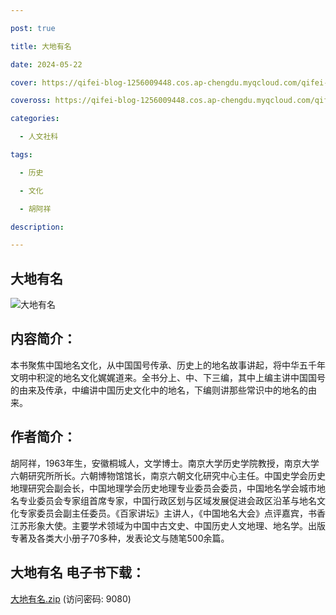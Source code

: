 ```yaml
---

post: true

title: 大地有名

date: 2024-05-22

cover: https://qifei-blog-1256009448.cos.ap-chengdu.myqcloud.com/qifei-blog/663d86980ea9cb1403f9911c.jpg

coveross: https://qifei-blog-1256009448.cos.ap-chengdu.myqcloud.com/qifei-blog/663d86980ea9cb1403f9911c.jpg

categories:

  - 人文社科

tags:

  - 历史 

  - 文化 

  - 胡阿祥

description: 

---
```




## 大地有名 

![大地有名 ](https://qifei-blog-1256009448.cos.ap-chengdu.myqcloud.com/qifei-blog/663d86980ea9cb1403f9911c.jpg)

## 内容简介：

本书聚焦中国地名文化，从中国国号传承、历史上的地名故事讲起，将中华五千年文明中积淀的地名文化娓娓道来。全书分上、中、下三编，其中上编主讲中国国号的由来及传承，中编讲中国历史文化中的地名，下编则讲那些常识中的地名的由来。

## 作者简介：

胡阿祥，1963年生，安徽桐城人，文学博士。南京大学历史学院教授，南京大学六朝研究所所长。六朝博物馆馆长，南京六朝文化研究中心主任。中国史学会历史地理研究会副会长，中国地理学会历史地理专业委员会委员，中国地名学会城市地名专业委员会专家组首席专家，中国行政区划与区域发展促进会政区沿革与地名文化专家委员会副主任委员。《百家讲坛》主讲人，《中国地名大会》点评嘉宾，书香江苏形象大使。主要学术领域为中国中古文史、中国历史人文地理、地名学。出版专著及各类大小册子70多种，发表论文与随笔500余篇。

## 大地有名 电子书下载：

<a href="https://url54.ctfile.com/f/18000254-1243467196-516ff3?p=9080" target="_blank" rel="noopener">大地有名.zip</a> (访问密码: 9080)



                    